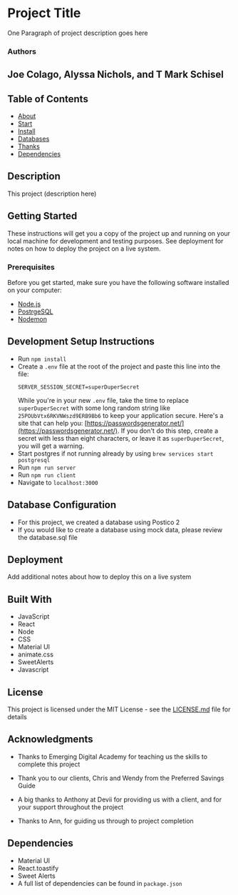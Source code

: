 # Project Title

One Paragraph of project description goes here

### Authors

## Joe Colago, Alyssa Nichols, and T Mark Schisel ##

## Table of Contents
- [About](#description)
- [Start](#getting-started)
- [Install](#development-setup-instructions)
- [Databases](#database-configuration)
- [Thanks](#acknowledgments)
- [Dependencies](#dependencies)

## Description
This project (description here)

## Getting Started

These instructions will get you a copy of the project up and running on your local machine for development and testing purposes. See deployment for notes on how to deploy the project on a live system.

### Prerequisites

Before you get started, make sure you have the following software installed on your computer:

- [Node.js](https://nodejs.org/en/)
- [PostrgeSQL](https://www.postgresql.org/)
- [Nodemon](https://nodemon.io/)

## Development Setup Instructions

- Run `npm install`
- Create a `.env` file at the root of the project and paste this line into the file:
  ```
  SERVER_SESSION_SECRET=superDuperSecret
  ```
  While you're in your new `.env` file, take the time to replace `superDuperSecret` with some long random string like `25POUbVtx6RKVNWszd9ERB9Bb6` to keep your application secure. Here's a site that can help you: [https://passwordsgenerator.net/](https://passwordsgenerator.net/). If you don't do this step, create a secret with less than eight characters, or leave it as `superDuperSecret`, you will get a warning.
- Start postgres if not running already by using `brew services start postgresql`
- Run `npm run server`
- Run `npm run client`
- Navigate to `localhost:3000`

## Database Configuration

- For this project, we created a database using Postico 2
- If you would like to create a database using mock data, please review the database.sql file

## Deployment

Add additional notes about how to deploy this on a live system

## Built With

- JavaScript
- React
- Node
- CSS
- Material UI
- animate.css
- SweetAlerts
- Javascript

## License

This project is licensed under the MIT License - see the [LICENSE.md](LICENSE.md) file for details

## Acknowledgments

* Thanks to Emerging Digital Academy for teaching us the skills to complete this project

* Thank you to our clients, Chris and Wendy from the Preferred Savings Guide

* A big thanks to Anthony at Devii for providing us with a client, and for your support throughout the project

* Thanks to Ann, for guiding us through to project completion

## Dependencies

- Material UI
- React.toastify
- Sweet Alerts
- A full list of dependencies can be found in `package.json`